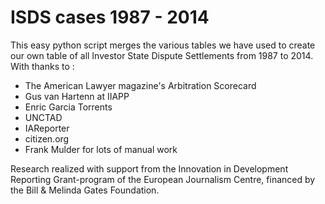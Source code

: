 # ISDS cases 1987 - 2014

This easy python script merges the various tables we have used to create our own table of all Investor State Dispute Settlements from 1987 to 2014. With thanks to :

- The American Lawyer magazine's Arbitration Scorecard
- Gus van Hartenn at IIAPP
- Enric Garcia Torrents
- UNCTAD
- IAReporter
- citizen.org
- Frank Mulder for lots of manual work


Research realized with support from the Innovation in Development Reporting Grant-program of the European Journalism Centre, financed by the Bill & Melinda Gates Foundation.
